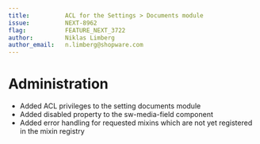```yaml
---
title:          ACL for the Settings > Documents module
issue:          NEXT-8962
flag:           FEATURE_NEXT_3722 
author:         Niklas Limberg
author_email:   n.limberg@shopware.com
---
```

# Administration
* Added ACL privileges to the setting documents module
* Added disabled property to the sw-media-field component
* Added error handling for requested mixins which are not yet registered in the mixin registry

